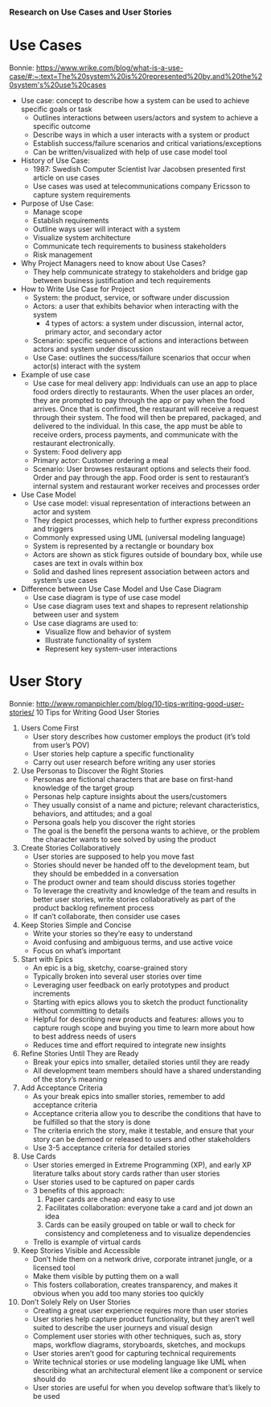 ### Research on Use Cases and User Stories

# Use Cases
Bonnie: https://www.wrike.com/blog/what-is-a-use-case/#:~:text=The%20system%20is%20represented%20by,and%20the%20system's%20use%20cases
* Use case: concept to describe how a system can be used to achieve specific goals or task
    * Outlines interactions between users/actors and system to achieve a specific outcome
    * Describe ways in which a user interacts with a system or product
    * Establish success/failure scenarios and critical variations/exceptions
    * Can be written/visualized with help of use case model tool
* History of Use Case:
    * 1987: Swedish Computer Scientist Ivar Jacobsen presented first article on use cases
    * Use cases was used at telecommunications company Ericsson to capture system requirements
* Purpose of Use Case:
    * Manage scope
    * Establish requirements
    * Outline ways user will interact with a system
    * Visualize system architecture
    * Communicate tech requirements to business stakeholders
    * Risk management
* Why Project Managers need to know about Use Cases?
    * They help communicate strategy to stakeholders and bridge gap between business justification and tech requirements
* How to Write Use Case for Project
    * System: the product, service, or software under discussion
    * Actors: a user that exhibits behavior when interacting with the system
        * 4 types of actors: a system under discussion, internal actor, primary actor, and secondary actor
    * Scenario: specific sequence of actions and interactions between actors and system under discussion
    * Use Case: outlines the success/failure scenarios that occur when actor(s) interact with the system
* Example of use case
    * Use case for meal delivery app: Individuals can use an app to place food orders directly to restaurants. When the user places an order, they are prompted to pay through the app or pay when the food arrives. Once that is confirmed, the restaurant will receive a request through their system. The food will then be prepared, packaged, and delivered to the individual. In this case, the app must be able to receive orders, process payments, and communicate with the restaurant electronically. 
    * System: Food delivery app
    * Primary actor: Customer ordering a meal
    * Scenario: User browses restaurant options and selects their food. Order and pay through the app. Food order is sent to restaurant’s internal system and restaurant worker receives and processes order
* Use Case Model
    * Use case model: visual representation of interactions between an actor and system
    * They depict processes, which help to further express preconditions and triggers
    * Commonly expressed using UML (universal modeling language)
    * System is represented by a rectangle or boundary box
    * Actors are shown as stick figures outside of boundary box, while use cases are text in ovals within box
    * Solid and dashed lines represent association between actors and system’s use cases
* Difference between Use Case Model and Use Case Diagram
    * Use case diagram is type of use case model
    * Use case diagram uses text and shapes to represent relationship between user and system
    * Use case diagrams are used to:
        * Visualize flow and behavior of system
        * Illustrate functionality of system
        * Represent key system-user interactions


# User Story
Bonnie: http://www.romanpichler.com/blog/10-tips-writing-good-user-stories/
10 Tips for Writing Good User Stories
1. Users Come First
    * User story describes how customer employs the product (it’s told from user’s POV)
    * User stories help capture a specific functionality
    * Carry out user research before writing any user stories
2. Use Personas to Discover the Right Stories
    * Personas are fictional characters that are base on first-hand knowledge of the target group
    * Personas help capture insights about the users/customers
    * They usually consist of a name and picture; relevant characteristics, behaviors, and attitudes; and a goal
    * Persona goals help you discover the right stories
    * The goal is the benefit the persona wants to achieve, or the problem the character wants to see solved by using the product
3. Create Stories Collaboratively
    * User stories are supposed to help you move fast
    * Stories should never be handed off to the development team, but they should be embedded in a conversation
    * The product owner and team should discuss stories together
    * To leverage the creativity and knowledge of the team and results in better user stories, write stories collaboratively as part of the product backlog refinement process
    * If can’t collaborate, then consider use cases
4. Keep Stories Simple and Concise
    * Write your stories so they’re easy to understand
    * Avoid confusing and ambiguous terms, and use active voice
    * Focus on what’s important
5. Start with Epics
    * An epic is a big, sketchy, coarse-grained story
    * Typically broken into several user stories over time
    * Leveraging user feedback on early prototypes and product increments
    * Starting with epics allows you to sketch the product functionality without committing to details
    * Helpful for describing new products and features: allows you to capture rough scope and buying you time to learn more about how to best address needs of users
    * Reduces time and effort required to integrate new insights
6. Refine Stories Until They are Ready
    * Break your epics into smaller, detailed stories until they are ready
    * All development team members should have a shared understanding of the story’s meaning
7. Add Acceptance Criteria
    * As your break epics into smaller stories, remember to add acceptance criteria
    * Acceptance criteria allow you to describe the conditions that have to be fulfilled so that the story is done
    * The criteria enrich the story, make it testable, and ensure that your story can be demoed or released to users and other stakeholders
    * Use 3-5 acceptance criteria for detailed stories
8. Use Cards
    * User stories emerged in Extreme Programming (XP), and early XP literature talks about story cards rather than user stories
    * User stories used to be captured on paper cards
    * 3 benefits of this approach:
        1. Paper cards are cheap and easy to use
        2. Facilitates collaboration: everyone take a card and jot down an idea
        3. Cards can be easily grouped on table or wall to check for consistency and completeness and to visualize dependencies
    * Trello is example of virtual cards
9. Keep Stories Visible and Accessible
    * Don’t hide them on a network drive, corporate intranet jungle, or a licensed tool
    * Make them visible by putting them on a wall
    * This fosters collaboration, creates transparency, and makes it obvious when you add too many stories too quickly
10. Don’t Solely Rely on User Stories
    * Creating a great user experience requires more than user stories
    * User stories help capture product functionality, but they aren’t well suited to describe the user journeys and visual design
    * Complement user stories with other techniques, such as, story maps, workflow diagrams, storyboards, sketches, and mockups
    * User stories aren’t good for capturing technical requirements
    * Write technical stories or use modeling language like UML when describing what an architectural element like a component or service should do
    * User stories are useful for when you develop software that’s likely to be used

